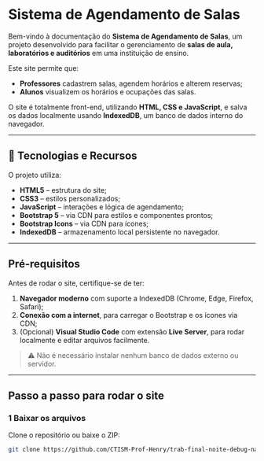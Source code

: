# Sistema de Agendamento de Salas

Bem-vindo à documentação do **Sistema de Agendamento de Salas**, um projeto desenvolvido para facilitar o gerenciamento de **salas de aula, laboratórios e auditórios** em uma instituição de ensino.

Este site permite que:

- **Professores** cadastrem salas, agendem horários e alterem reservas;
- **Alunos** visualizem os horários e ocupações das salas.

O site é totalmente front-end, utilizando **HTML, CSS e JavaScript**, e salva os dados localmente usando **IndexedDB**, um banco de dados interno do navegador.

---

## 🔹 Tecnologias e Recursos

O projeto utiliza:

- **HTML5** – estrutura do site;
- **CSS3** – estilos personalizados;
- **JavaScript** – interações e lógica de agendamento;
- **Bootstrap 5** – via CDN para estilos e componentes prontos;
- **Bootstrap Icons** – via CDN para ícones;
- **IndexedDB** – armazenamento local persistente no navegador.

---

##  Pré-requisitos

Antes de rodar o site, certifique-se de ter:

1. **Navegador moderno** com suporte a IndexedDB (Chrome, Edge, Firefox, Safari);
2. **Conexão com a internet**, para carregar o Bootstrap e os ícones via CDN;
3. (Opcional) **Visual Studio Code** com extensão **Live Server**, para rodar localmente e editar arquivos facilmente.

> ⚠️ Não é necessário instalar nenhum banco de dados externo ou servidor.

---

##  Passo a passo para rodar o site

### 1️ Baixar os arquivos

Clone o repositório ou baixe o ZIP:

```bash
git clone https://github.com/CTISM-Prof-Henry/trab-final-noite-debug-na-mente.git
